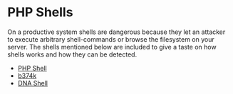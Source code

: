 # PHP Shells
On a productive system shells are dangerous because they let an attacker to
execute arbitrary shell-commands or browse the filesystem on your server. The
shells mentioned below are included to give a taste on how shells works and
how they can be detected. 

* [PHP Shell](http://phpshell.sourceforge.net/)
* [b374k](http://code.google.com/p/b374k-shell/)
* [DNA Shell](http://sourceforge.net/projects/dna-shell/)
